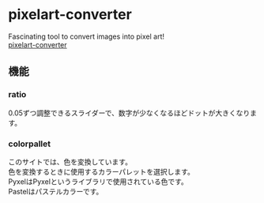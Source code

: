 # pixelart-converter
Fascinating tool to convert images into pixel art!  
[pixelart-converter](https://pixelart.streamlit.app)

## 機能
### ratio
0.05ずつ調整できるスライダーで、数字が少なくなるほどドットが大きくなります。
### colorpallet
このサイトでは、色を変換しています。  
色を変換するときに使用するカラーパレットを選択します。  
PyxelはPyxelというライブラリで使用されている色です。  
Pastelはパステルカラーです。
